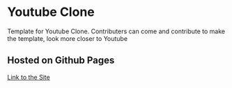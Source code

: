 # Youtube Clone

Template for Youtube Clone. Contributers can come and contribute to make the template, look more closer to Youtube


## Hosted on Github Pages

[Link to the Site](jaydeepdey03.github.io/youtube-clone)

